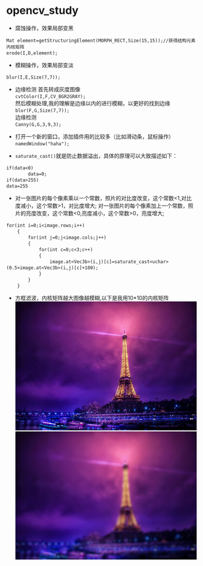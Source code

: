# opencv_study

* 腐蚀操作，效果局部变黑
```
Mat element=getStructuringElement(MORPH_RECT,Size(15,15));//获得结构元素内核矩阵
erode(I,D,element);
```

* 模糊操作，效果局部变淡
```
blur(I,E,Size(7,7));
```
* 边缘检测
首先转成灰度图像  
`cvtColor(I,F,CV_BGR2GRAY);`  
然后模糊处理,我的理解是边缘以内的进行模糊，以更好的找到边缘  
`blur(F,G,Size(7,7));`  
边缘检测  
`Canny(G,G,3,9,3);`  

* 打开一个新的窗口，添加插件用的比较多（比如滑动条，鼠标操作）
`namedWindow("haha");`

* `saturate_cast()`就是防止数据溢出，具体的原理可以大致描述如下：
```
if(data<0)
        data=0;
if(data>255)
data=255
```

* 对一张图片的每个像素乘以一个常数，照片的对比度改变，这个常数<1,对比度减小，这个常数>1，对比度增大;
对一张图片的每个像素加上一个常数，照片的亮度改变，这个常数<0,亮度减小，这个常数>0，亮度增大;
```
for(int i=0;i<image.rows;i++)
    {
        for(int j=0;j<image.cols;j++)
        {
            for(int c=0;c<3;c++)
            {
                image.at<Vec3b>(i,j)[c]=saturate_cast<uchar>(0.5×image.at<Vec3b>(i,j)[c]+100);
            }
        }
    }
```
* 方框滤波，内核矩阵越大图像越模糊,以下是我用10*10的内核矩阵
![](srcImage.jpg)
![](boxFilter.png)









